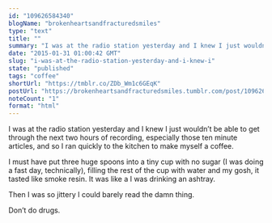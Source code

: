 ```yaml
---
id: "109626584340"
blogName: "brokenheartsandfracturedsmiles"
type: "text"
title: ""
summary: "I was at the radio station yesterday and I knew I just wouldn't be able to get through the next two hours of recording,..."
date: "2015-01-31 01:00:42 GMT"
slug: "i-was-at-the-radio-station-yesterday-and-i-knew-i"
state: "published"
tags: "coffee"
shortUrl: "https://tmblr.co/ZDb_Wm1c6GEqK"
postUrl: "https://brokenheartsandfracturedsmiles.tumblr.com/post/109626584340/i-was-at-the-radio-station-yesterday-and-i-knew-i"
noteCount: "1"
format: "html"
---
```


I was at the radio station yesterday and I knew I just wouldn’t be able to get through the next two hours of recording, especially those ten minute articles, and so I ran quickly to the kitchen to make myself a coffee.

I must have put three huge spoons into a tiny cup with no sugar (I was doing a fast day, technically), filling the rest of the cup with water and my gosh, it tasted like smoke resin. It was like a I was drinking an ashtray. 

Then I was so jittery I could barely read the damn thing. 

Don’t do drugs.